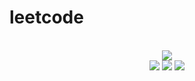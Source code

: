 # leetcode

<div align="center">
<br/>
<img src="https://img.shields.io/badge/Solved-556/3140%20=%2017%25-blue.svg?style=flat-square" />
<br/>
<img src="https://img.shields.io/badge/Easy-234/791-5CB85D.svg?style=flat-square" />
<img src="https://img.shields.io/badge/Medium-247/1650-F0AE4E.svg?style=flat-square" />
<img src="https://img.shields.io/badge/Hard-75/699-D95450.svg?style=flat-square" />
</div>